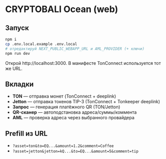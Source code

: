 # CRYPTOBALI Ocean (web)

## Запуск
```bash
npm i
cp .env.local.example .env.local
# отредактируй NEXT_PUBLIC_WEBAPP_URL и AML_PROVIDER (+ ключи)
npm run dev
```

Открой http://localhost:3000. В манифесте TonConnect используется тот же URL.

## Вкладки
- **TON** — отправка монет (TonConnect + deeplink)
- **Jetton** — отправка токенов TIP-3 (TonConnect + Tonkeeper deeplink)
- **Запрос** — генерация платёжного QR (TON/Jetton)
- **QR-сканер** — автоподстановка адреса/суммы/коммента
- **AML** — проверка адреса через выбранного провайдера

## Prefill из URL
- `?asset=ton&to=EQ...&amount=1.2&comment=Coffee`
- `?asset=jetton&jetton=kQ...&to=EQ...&amount=5&comment=tip`
